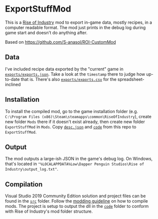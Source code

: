 ExportStuffMod
==============

This is a [Rise of Industry](https://www.riseofindustry.com/) mod to export in-game data, mostly recipes, in a computer readable format. The mod just prints in the debug log during game start and doesn't do anything after.

Based on https://github.com/S-anasol/ROI-CustomMod

Data
----
I've included recipe data exported by the "current" game in [`exports/exports.json`](exports/exports.json). Take a look at the `timestamp` there to judge how up-to-date that is. There's also [`exports/exports.csv`](exports/exports.csv) for the spreadsheet-inclined

Installation
------------

To install the compiled mod, go to the game installation folder (e.g. `C:\Program Files (x86)\Steam\steamapps\common\RiseOfIndustry`), create new folder `Mods` there if it doesn't exist already, then create new folder `ExportStuffMod` in `Mods`. Copy [`desc.json`](desc.json) and [`code`](code) from this repo to `ExportStuffMod`. 

Output
------

The mod outputs a large-ish JSON in the game's debug log. On Windows, that's located in `"%LOCALAPPDATA%Low\Dapper Penguin Studios\Rise of Industry\output_log.txt"`. 

Compilation
-----------

Visual Studio 2019 Community Edition solution and project files can be found in the [`src`](src) folder. Follow the [modding guideline](https://riseofindustry.gamepedia.com/Modding) on how to compile mods. The project is setup to output the dll in the [`code`](code) folder to conform with Rise of Industry's mod folder structure.
